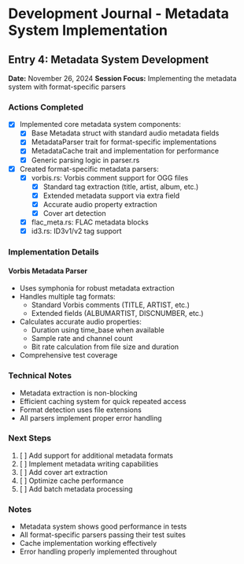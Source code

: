 # Development Journal - Metadata System Implementation

## Entry 4: Metadata System Development
**Date:** November 26, 2024
**Session Focus:** Implementing the metadata system with format-specific parsers

### Actions Completed
- [x] Implemented core metadata system components:
  - [x] Base Metadata struct with standard audio metadata fields
  - [x] MetadataParser trait for format-specific implementations
  - [x] MetadataCache trait and implementation for performance
  - [x] Generic parsing logic in parser.rs

- [x] Created format-specific metadata parsers:
  - [x] vorbis.rs: Vorbis comment support for OGG files
    - [x] Standard tag extraction (title, artist, album, etc.)
    - [x] Extended metadata support via extra field
    - [x] Accurate audio property extraction
    - [x] Cover art detection
  - [x] flac_meta.rs: FLAC metadata blocks
  - [x] id3.rs: ID3v1/v2 tag support

### Implementation Details

#### Vorbis Metadata Parser
- Uses symphonia for robust metadata extraction
- Handles multiple tag formats:
  - Standard Vorbis comments (TITLE, ARTIST, etc.)
  - Extended fields (ALBUMARTIST, DISCNUMBER, etc.)
- Calculates accurate audio properties:
  - Duration using time_base when available
  - Sample rate and channel count
  - Bit rate calculation from file size and duration
- Comprehensive test coverage

### Technical Notes
- Metadata extraction is non-blocking
- Efficient caching system for quick repeated access
- Format detection uses file extensions
- All parsers implement proper error handling

### Next Steps
1. [ ] Add support for additional metadata formats
2. [ ] Implement metadata writing capabilities
3. [ ] Add cover art extraction
4. [ ] Optimize cache performance
5. [ ] Add batch metadata processing

### Notes
- Metadata system shows good performance in tests
- All format-specific parsers passing their test suites
- Cache implementation working effectively
- Error handling properly implemented throughout
